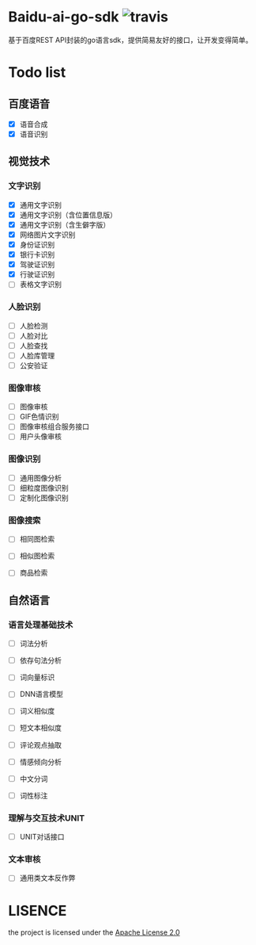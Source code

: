 # Baidu-ai-go-sdk   ![travis](https://travis-ci.org/chenqinghe/baidu-ai-go-sdk.svg?branch=master)
基于百度REST API封装的go语言sdk，提供简易友好的接口，让开发变得简单。

# Todo list
## 百度语音
- [x] 语音合成
- [x] 语音识别

## 视觉技术

### 文字识别
- [x] 通用文字识别
- [x] 通用文字识别（含位置信息版）
- [x] 通用文字识别（含生僻字版）
- [x] 网络图片文字识别
- [x] 身份证识别
- [x] 银行卡识别
- [x] 驾驶证识别
- [x] 行驶证识别
- [ ] 表格文字识别

### 人脸识别
- [ ] 人脸检测
- [ ] 人脸对比
- [ ] 人脸查找
- [ ] 人脸库管理
- [ ] 公安验证

### 图像审核
- [ ] 图像审核
- [ ] GIF色情识别
- [ ] 图像审核组合服务接口
- [ ] 用户头像审核

### 图像识别
- [ ] 通用图像分析
- [ ] 细粒度图像识别
- [ ] 定制化图像识别

### 图像搜索
- [ ] 相同图检索
- [ ] 相似图检索
- [ ] 商品检索


## 自然语言

### 语言处理基础技术
- [ ] 词法分析
- [ ] 依存句法分析
- [ ] 词向量标识
- [ ] DNN语言模型
- [ ] 词义相似度
- [ ] 短文本相似度
- [ ] 评论观点抽取
- [ ] 情感倾向分析
- [ ] 中文分词
- [ ] 词性标注


### 理解与交互技术UNIT
- [ ] UNIT对话接口

### 文本审核
- [ ] 通用类文本反作弊


# LISENCE
the project is licensed under the [Apache License 2.0](https://github.com/chenqinghe/baidu-ai-go-sdk/blob/master/LICENSE) 
